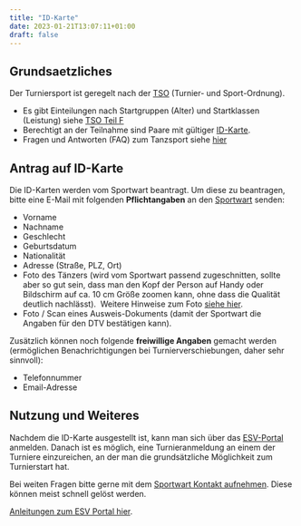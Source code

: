 ```yaml
---
title: "ID-Karte"
date: 2023-01-21T13:07:11+01:00
draft: false
---
```


## Grundsaetzliches

Der Turniersport ist geregelt nach der [TSO](http://tso.turnierprotokoll.de/) (Turnier- und Sport-Ordnung).

- Es gibt Einteilungen nach Startgruppen (Alter) und Startklassen (Leistung) siehe [TSO Teil F](http://tso.turnierprotokoll.de/tso_f.htm)
- Berechtigt an der Teilnahme sind Paare mit gültiger [ID-Karte](http://tso.turnierprotokoll.de/tso_e.htm).
- Fragen und Antworten (FAQ) zum Tanzsport siehe [hier](https://www.tanzsport.de/de/faszination-tanzen/fragen-und-antworten-faq)

## Antrag auf ID-Karte
Die ID-Karten werden vom Sportwart beantragt.
Um diese zu beantragen, bitte eine E-Mail mit folgenden **Pflichtangaben** an den [Sportwart](mailto:sportwart@tanzsportclub.vfl-sindelfingen.de) senden:

-   Vorname
-   Nachname
-   Geschlecht
-   Geburtsdatum
-   Nationalität
-   Adresse (Straße, PLZ, Ort)
-   Foto des Tänzers (wird vom Sportwart passend zugeschnitten, sollte aber so gut sein, dass man den Kopf der Person auf Handy oder Bildschirm auf ca. 10 cm Größe zoomen kann, ohne dass die Qualität deutlich nachlässt).  Weitere Hinweise zum Foto [siehe hier](https://esv.tanzsport.de/anleitungen/allgemein/Hinweise-Bilder-ID-Karte).
-   Foto / Scan eines Ausweis-Dokuments (damit der Sportwart die Angaben für den DTV bestätigen kann).

Zusätzlich können noch folgende **freiwillige Angaben** gemacht werden (ermöglichen Benachrichtigungen bei Turnierverschiebungen, daher sehr sinnvoll):

-   Telefonnummer
-   Email-Adresse

## Nutzung und Weiteres
Nachdem die ID-Karte ausgestellt ist, kann man sich über das [ESV-Portal](https://ev.tanzsport-portal.de/Esv/startPerson) anmelden.
Danach ist es möglich, eine Turnieranmeldung an einem der Turniere einzureichen, an der man die grundsätzliche Möglichkeit zum Turnierstart hat.

Bei weiten Fragen bitte gerne mit dem [Sportwart Kontakt aufnehmen](mailto:sportwart@tanzsportclub.vfl-sindelfingen.de).
Diese können meist schnell gelöst werden.

[Anleitungen zum ESV Portal hier](https://esv.tanzsport.de/sitemap).
